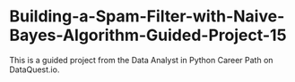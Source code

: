 # Building-a-Spam-Filter-with-Naive-Bayes-Algorithm-Guided-Project-15

This is a guided project from the Data Analyst in Python Career Path on DataQuest.io.
